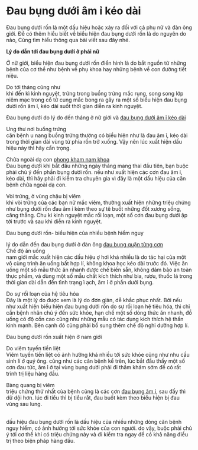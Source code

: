 <h1>Đau bụng dưới âm ỉ kéo dài</h1>

<p>Đau bụng dưới rốn là một dấu hiệu hoặc xảy ra đối với cả phụ nữ và đàn ông giới. Để có thêm hiểu biết về biểu hiện đau bụng dưới rốn là do nguyên do nào, Cùng tìm hiểu thông qua bài viết sau đây nhé.</p>

<p><strong>Lý do dẫn tới đau bụng dưới ở phái nữ</strong></p>

<p>Ở nữ giới, biểu hiện đau bụng dưới rốn điển hình là do bắt nguồn từ những bệnh của cơ thể như bệnh về phụ khoa hay những bệnh về con đường tiết niệu.</p>

<p>Do tới tháng cũng như<br />
khi đến kì kinh nguyệt, trứng trong buồng trứng mắc rụng, song song lớp niêm mạc trong cổ tử cung mắc bong ra gây ra một số biểu hiện đau bụng dưới rốn âm ỉ, kéo dài suốt thời gian diễn ra kinh nguyệt.</p>

<p>Đau bụng dưới do lý do đến tháng ở nữ giới và&nbsp;<a href="http://phongkhamdaidong.vn/dau-bung-duoi-am-i-keo-dai-la-bi-gi-92.html">đau bụng dưới âm ỉ kéo dài</a></p>

<p>Ung thư nơi buồng trứng<br />
căn bệnh u nang buồng trứng thường có biểu hiện như là đau âm ỉ, kéo dài trong thời gian dài vùng từ phía rốn trở xuống. Vậy nên lúc xuất hiện dấu hiệu này thì hãy cẩn trọng.</p>

<p>Chửa ngoài dạ con <a href="http://phongkhamdaidong.vn/dia-chi-phong-kham-nam-khoa-tot-nhat-o-tphcm-5.html">phong kham nam khoa</a><br />
Đau bụng dưới khi bắt đầu những ngày tháng mang thai đầu tiên, bạn buộc phải chú ý đến phần bụng dưới rốn. nếu như xuất hiện các cơn đau âm ỉ, kéo dài, thì hãy phải đi kiểm tra chuyên gia vì đây là một dấu hiệu của căn bệnh chửa ngoài dạ con.</p>

<p>Vòi trứng, ở vùng chậu bị viêm<br />
khi vòi trứng của các bạn nữ mắc viêm, thường xuất hiện những triệu chứng như bụng dưới rốn đau âm ỉ kèm theo sự tê buốt những đốt xương sống, căng thẳng. Chu kì kinh nguyệt mắc rối loạn, một số cơn đau bụng dưới ập tới trước và sau khi diễn ra kinh nguyệt.</p>

<p>Đau bụng dưới rốn- biểu hiện của nhiều bệnh hiểm nguy</p>

<p>lý do dẫn đến đau bụng dưới ở đàn ông&nbsp;<a href="http://phongkhamdaidong.vn/dau-bung-quan-tung-con-xung-quanh-vung-ron-la-benh-gi-99.html">đau bụng quặn từng cơn</a><br />
Chế độ ăn uống<br />
nam giới mắc xuất hiện các dấu hiệu ợ hơi khá nhiều là do tác hại của một vô cùng trình ăn uống bất hợp lí, không khoa học kéo dài trước đó. Việc ăn uống một số mẫu thức ăn nhanh được chế biến sẵn, không đảm bảo an toàn thực phẩm, và dùng một số mẫu chất kích thích như bia, rượu, thuốc lá trong thời gian dài dẫn đến tình trạng ì ạch, âm ỉ ở phần dưới bụng.</p>

<p>Do sự rối loạn của hệ tiêu hóa<br />
Đây là một lý do được xem là lý do đơn giản, dễ khắc phục nhất. Bởi nếu như xuất hiện biểu hiện đau bụng dưới rốn do sự rối loạn hệ tiêu hóa, thì chỉ cần bệnh nhân chú ý đến sức khỏe, hạn chế một số dòng thức ăn nhanh, đồ uống có độ cồn cao cũng như những mẫu có tác dụng kích thích hệ thần kinh mạnh. Bên cạnh đó cũng phải bổ sung thêm chế độ nghỉ dưỡng hợp lí.</p>

<p>Đau bụng dưới rốn xuất hiện ở nam giới</p>

<p>Do viêm tuyến tiền liệt<br />
Viêm tuyến tiền liệt có ảnh hưởng khá nhiều tới sức khỏe cũng như nhu cầu sinh lí ở quý ông. cũng như các căn bệnh kể trên, lúc bắt đầu thấy một số cơn đau tức, âm ỉ ở tại vùng bụng dưới phải đi thăm khám sớm để có rất trình trị liệu hàng đầu.</p>

<p>Bàng quang bị viêm<br />
triệu chứng thứ nhất của bệnh cũng là các cơn <a href="http://phongkhamdaidong.vn/dau-bung-duoi-am-i-keo-dai-la-bi-gi-92.html">đau bụng âm ỉ</a>, sau đấy thì dữ dội hơn. lúc đi tiểu thì bị tiểu rắt, đau buốt kèm theo biểu hiện bị đau vùng sau lung.</p>

<p><br />
dấu hiệu đau bụng dưới rốn là dấu hiệu của nhiều những dòng căn bệnh nguy hiểm, có ảnh hưởng tới sức khỏe của con người. do vậy, buộc phải chú ý tới cơ thể khi có triệu chứng này và đi kiểm tra ngay để có khả năng điều trị theo biện pháp hàng đầu.</p>
